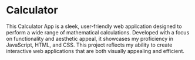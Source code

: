 # Calculator

This Calculator App is a sleek, user-friendly web application designed to perform a wide range of mathematical calculations. Developed with a focus on functionality and aesthetic appeal, it showcases my proficiency in JavaScript, HTML, and CSS. This project reflects my ability to create interactive web applications that are both visually appealing and efficient.
